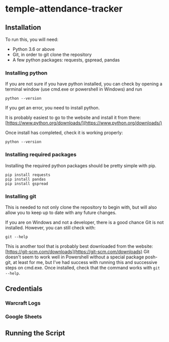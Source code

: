 # temple-attendance-tracker

## Installation

To run this, you will need:

* Python 3.6 or above
* Git, in order to git clone the repository
* A few python packages: requests, gspread, pandas

### Installing python

If you are not sure if you have python installed, you can check by opening a terminal window (use cmd.exe or powershell in Windows) and run
```console
python --version
```
If you get an error, you need to install python.

It is probably easiest to go to the website and install it from there: [https://www.python.org/downloads/](https://www.python.org/downloads/)

Once install has completed, check it is working properly:
```console
python --version
```

### Installing required packages

Installing the required python packages should be pretty simple with pip.

```console
pip install requests
pip install pandas
pip install gspread
```

### Installing git

This is needed to not only clone the repository to begin with, but will also allow you to keep up to date with any future changes.

If you are on Windows and not a developer, there is a good chance Git is not installed. However, you can still check with:
```console
git --help
```
This is another tool that is probably best downloaded from the website: [https://git-scm.com/downloads](https://git-scm.com/downloads)
Git doesn't seem to work well in Powershell without a special package posh-git, at least for me, but I've had success with running this and successive steps on cmd.exe.
Once installed, check that the command works with `git --help`. 

## Credentials

### Warcraft Logs

### Google Sheets

## Running the Script
